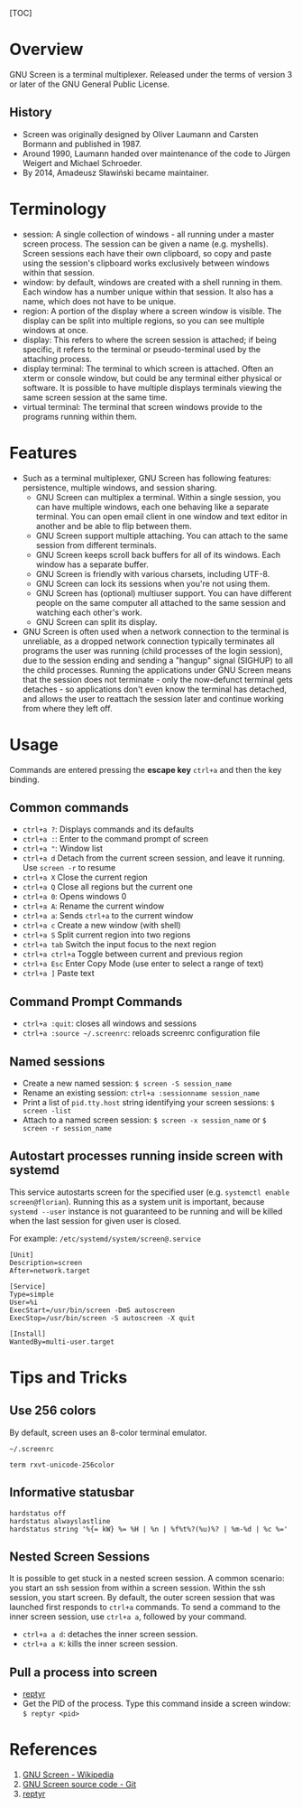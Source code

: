 [TOC]

# Overview
GNU Screen is a terminal multiplexer. Released under the terms of version 3 or later of the GNU General Public License.
## History
- Screen was originally designed by Oliver Laumann and Carsten Bormann and published in 1987.
- Around 1990, Laumann handed over maintenance of the code to Jürgen Weigert and Michael Schroeder.
- By 2014, Amadeusz Sławiński became maintainer.

# Terminology
- session: A single collection of windows - all running under a master screen process. The session can be given a name (e.g. myshells). Screen sessions each have their own clipboard, so copy and paste using the session's clipboard works exclusively between windows within that session.
- window: by default, windows are created with a shell running in them. Each window has a number unique within that session. It also has a name, which does not have to be unique.
- region: A portion of the display where a screen window is visible. The display can be split into multiple regions, so you can see multiple windows at once.
- display: This refers to where the screen session is attached; if being specific, it refers to the terminal or pseudo-terminal used by the attaching process.
- display terminal: The terminal to which screen is attached. Often an xterm or console window, but could be any terminal either physical or software. It is possible to have multiple displays terminals viewing the same screen session at the same time.
- virtual terminal: The terminal that screen windows provide to the programs running within them.

# Features
- Such as a terminal multiplexer, GNU Screen has following features: persistence, multiple windows, and session sharing.
	+ GNU Screen can multiplex a terminal. Within a single session, you can have multiple windows, each one behaving like a separate terminal. You can open email client in one window and text editor in another and be able to flip between them.
	+ GNU Screen support multiple attaching. You can attach to the same session from different terminals.
	+ GNU Screen keeps scroll back buffers for all of its windows. Each window has a separate buffer.
	+ GNU Screen is friendly with various charsets, including UTF-8.
	+ GNU Screen can lock its sessions when you're not using them.
	+ GNU Screen has (optional) multiuser support. You can have different people on the same computer all attached to the same session and watching each other's work.
	+ GNU Screen can split its display.
- GNU Screen is often used when a network connection to the terminal is unreliable, as a dropped network connection typically terminates all programs the user was running (child processes of the login session), due to the session ending and sending a "hangup" signal (SIGHUP) to all the child processes. Running the applications under GNU Screen means that the session does not terminate - only the now-defunct terminal gets detaches - so applications don't even know the terminal has detached, and allows the user to reattach the session later and continue working from where they left off.

# Usage
Commands are entered pressing the **escape key** `ctrl+a` and then the key binding.

## Common commands
- `ctrl+a ?`: Displays commands and its defaults
- `ctrl+a :`: Enter to the command prompt of screen
- `ctrl+a "`: Window list
- `ctrl+a d` Detach from the current screen session, and leave it running. Use `screen -r` to resume
- `ctrl+a X` Close the current region
- `ctrl+a Q` Close all regions but the current one
- `ctrl+a 0`: Opens windows 0
- `ctrl+a A`: Rename the current window
- `ctrl+a a`: Sends `ctrl+a` to the current window
- `ctrl+a c` Create a new window (with shell)
- `ctrl+a S` Split current region into two regions
- `ctrl+a tab` Switch the input focus to the next region
- `ctrl+a ctrl+a` Toggle between current and previous region
- `ctrl+a Esc` Enter Copy Mode (use enter to select a range of text)
- `ctrl+a ]` Paste text

## Command Prompt Commands
- `ctrl+a :quit`: closes all windows and sessions
- `ctrl+a :source ~/.screenrc`: reloads screenrc configuration file

## Named sessions
- Create a new named session: `$ screen -S session_name`
- Rename an existing session: `ctrl+a :sessionname session_name`
- Print a list of `pid.tty.host` string identifying your screen sessions: `$ screen -list`
- Attach to a named screen session: `$ screen -x session_name` or `$ screen -r session_name`

## Autostart processes running inside screen with systemd
This service autostarts screen for the specified user (e.g. `systemctl enable screen@florian`). Running this as a system unit is important, because `systemd --user` instance is not guaranteed to be running and will be killed when the last session for given user is closed.

For example: `/etc/systemd/system/screen@.service`

```shell
[Unit]
Description=screen
After=network.target

[Service]
Type=simple
User=%i
ExecStart=/usr/bin/screen -DmS autoscreen
ExecStop=/usr/bin/screen -S autoscreen -X quit

[Install]
WantedBy=multi-user.target
```

# Tips and Tricks
## Use 256 colors
By default, screen uses an 8-color terminal emulator.

`~/.screenrc`

```
term rxvt-unicode-256color
```

## Informative statusbar
```
hardstatus off
hardstatus alwayslastline
hardstatus string '%{= kW} %= %H | %n | %f%t%?(%u)%? | %m-%d | %c %='
```

## Nested Screen Sessions
It is possible to get stuck in a nested screen session. A common scenario: you start an ssh session from within a screen session. Within the ssh session, you start screen. By default, the outer screen session that was launched first responds to `ctrl+a` commands. To send a command to the inner screen session, use `ctrl+a a`, followed by your command.
- `ctrl+a a d`: detaches the inner screen session.
- `ctrl+a a K`: kills the inner screen session.

## Pull a process into screen
- [reptyr][3]
- Get the PID of the process. Type this command inside a screen window: `$ reptyr <pid>`

# References
1. [GNU Screen - Wikipedia][1]
2. [GNU Screen source code - Git][2]
3. [reptyr][3]

[1]: https://en.wikipedia.org/wiki/GNU_Screen "GNU Screen - Wikipedia"
[2]: http://git.savannah.gnu.org/cgit/screen.git/ "GNU Screen source code - Git"
[3]: https://github.com/nelhage/reptyr "reptyr"
